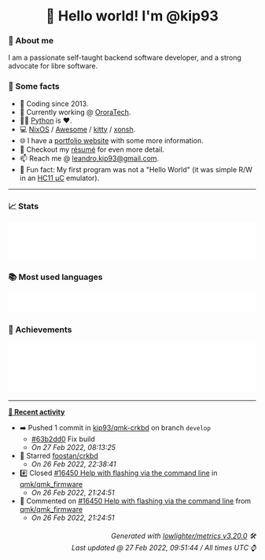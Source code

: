 <!-- README template, populated using this action:
     https://github.com/kip93/kip93/blob/main/.github/workflows/readme.yml. -->

<h1 align="center">👋 Hello world! I'm @kip93</h1> <!-- LOGIN => username -->

### 👤 About me

I am a passionate self-taught backend software developer, and a strong advocate for libre software.


### 💬 Some facts

* 📅 Coding since 2013.
* 💼 Currently working @ [OroraTech](https://ororatech.com/).
* 👨‍💻 [Python](https://github.com/search?q=user%3Akip93&l=python) is ❤️. <!-- LOGIN => username -->
* 💻 [NixOS](https://github.com/NixOS/) /
     [Awesome](https://github.com/awesomeWM/) /
     [kitty](https://github.com/kovidgoyal/kitty/) /
     [xonsh](https://github.com/xonsh/).
* 🌐 I have a [portfolio website](https://kip93.net/) with some more information.
* 📝 Checkout my [résumé](https://kip93.net/resume/) for even more detail.
* 📫 Reach me @ [leandro.kip93@gmail.com](mailto:leandro.kip93@gmail.com).
* 🎲 Fun fact: My first program was not a "Hello World" (it was simple R/W in an [HC11 µC](https://en.wikipedia.org/wiki/68HC11) emulator).


-----------------------------------------------------------------------------------------------------------------------


### 📈 Stats

![](./stats.svg)


### 📚 Most used languages <!-- by percentage, in decreasing order -->

![](./languages.svg)


### 🏅 Achievements

![](./achievements.svg)


-----------------------------------------------------------------------------------------------------------------------


**[📰 Recent activity](https://github.com/kip93)**
* ➡️ Pushed 1 commit in [kip93/qmk-crkbd](https://github.com/kip93/qmk-crkbd) on branch `develop`
  * [#63b2dd0](https://github.com/kip93/qmk-crkbd/commit/63b2dd0) Fix build
  * *On 27 Feb 2022, 08:13:25*
* 🌟 Starred [foostan/crkbd](https://github.com/foostan/crkbd)
  * *On 26 Feb 2022, 22:38:41*
* #️⃣ Closed [#16450 Help with flashing via the command line](https://github.com/qmk/qmk_firmware/issues/16450) in [qmk/qmk_firmware](https://github.com/qmk/qmk_firmware)
  * *On 26 Feb 2022, 21:24:51*
* 💬 Commented on [#16450 Help with flashing via the command line](https://github.com/qmk/qmk_firmware/issues/16450) from [qmk/qmk_firmware](https://github.com/qmk/qmk_firmware)
  * *On 26 Feb 2022, 21:24:51*
 <!-- Last activity -->


<h6 align="right"><em>
    Generated with <a href="https://github.com/lowlighter/metrics/tree/latest/">lowlighter/metrics v3.20.0</a> 🛠️<br> <!-- VERSION => MAJOR.minor.patch -->
    Last updated @ 27 Feb 2022, 09:51:44 / All times UTC ⌚ <!-- meta.generated => DD/MM/YYYY, hh:mm -->
</em></h6>
